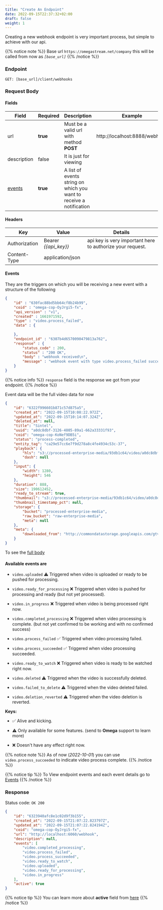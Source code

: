 ```yaml
---
title: "Create An Endpoint"
date: 2022-09-15T22:37:32+02:00
draft: false
weight: 1
---
```


Creating a new webhook endpoint is very important process, but simple to achieve with our api.

{{% notice note %}}
Base url `https://omegastream.net/company` this will be called from now as *`[base_url]`*
{{% /notice %}}

### Endpoint
```url
GET: [base_url]/client/webhooks
```

### Request Body

#### Fields
| Field       | Required | Description                                                         | Example                       |
|-------------|----------|---------------------------------------------------------------------|-------------------------------|
| url         | **true** | Must be a valid url with method **POST**                            | http://localhost:8888/webhook |
| description | false    | It is just for viewing                                              |                               |
| [events](#events)      | **true** | A list of events string on which you want to receive a notification |                               |

#### Headers
| Key           | Value              | Details                                                 |
|---------------|--------------------|---------------------------------------------------------|
| Authorization | Bearer *{{api_key}}* | api key is very important here to authorize your request. |
| Content-Type  | application/json   |     

#### Events
They are the triggers on which you will be receiving a new event with a structure of the following
```json
{
    "id" : "630fac88bd5bb64cf8b24b99",
    "coid" : "omega-cop-OyJrgi5-fx",
    "api_version" : "v1",
    "created" : 1661971592,
    "type" : "video.process_failed",
    "data" : {
        
    },
    "endpoint_id" : "6307b4d6570090479813a762",
    "response" : {
        "status_code" : 200,
        "status" : "200 OK",
        "body" : "webhook received\n",
        "message" : "webhook event with type video.process_failed succeeded"
    }
}
```

{{% notice info %}}
`response` field is the response we got from your endpoint.
{{% /notice %}}

Event data will be the full video data for now
```json
{
    "id": "6322f996601b871c57d875a5",
    "created_at": "2022-09-15T10:08:22.972Z",
    "updated_at": "2022-09-15T10:14:07.324Z",
    "deleted_at": null,
    "title": "Sintel",
    "uuid": "a0dc8dbf-3126-4805-89a1-662a33331f93",
    "coid": "omega-cop-KoNef9DB5i",
    "status": "process-completed",
    "entity_tag": "ca29e57cc6e7f9d278a8c4fe4934c53c-37",
    "playback": {
        "hls": "s3://processed-enterprise-media/93db1c64/video/a0dc8dbf-3126-4805-89a1-662a33331f93/playlist.m3u8",
        "dash": null
    },
    "input": {
        "width": 1280,
        "height": 546
    },
    "duration": 888,
    "size": 190612452,
    "ready_to_stream": true,
    "thumbnail": "s3://processed-enterprise-media/93db1c64/video/a0dc8dbf-3126-4805-89a1-662a33331f93/thumbnail.png",
    "thumbnail_timestamp_pct": null,
    "storage": {
        "bucket": "processed-enterprise-media",
        "raw_bucket": "raw-enterprise-media",
        "meta": null
    },
    "meta": {
        "downloaded_from": "http://commondatastorage.googleapis.com/gtv-videos-bucket/sample/Sintel.mp4"
    }
}
```
To see the [full body](/video/webhooks/events)

#### Available events are

- `video.uploaded` ⚠️ Triggered when video is uploaded or ready to be pushed for processing.

- `video.ready_for_processing` ❌ Triggered when video is pushed for processing and ready (but not yet processed).

- `video.in_progress` ❌ Triggered when video is being processed right now.

- `video.completed_processing` ❌ Triggered when video processing is complete. (but not yet confirmed to be working and with no confirmed success)

- `video.process_failed` ✅ Triggered when video processing failed.

- `video.process_succeeded` ✅ Triggered when video processing succeeded.

- `video.ready_to_watch` ❌ Triggered when video is ready to be watched right now.

- `video.deleted` ⚠️ Triggered when the video is successfully deleted.

- `video.failed_to_delete` ⚠️ Triggered when the video deleted failed.

- `video.deletion_reverted` ⚠️ Triggered when the video deletion is reverted.

**Keys:**

 - ✅ Alive and kicking.

 - ⚠️ Only available for some features. (send to **Omega** support to learn more)

 - ❌ Doesn't have any effect right now.

{{% notice note %}}
As of now (*2022-10-01*) you can use `video.process_succeeded` to indicate video process complete.
{{% /notice %}}

{{% notice tip %}}
To View endpoint events and each event details go to [Events](/video/webhooks/events)
{{% /notice %}}

### Response
Status code: `OK 200`
```json
{
    "id": "6323940afc8e1c02d9f3b155",
    "created_at": "2022-09-15T21:07:22.823797Z",
    "updated_at": "2022-09-15T21:07:22.824194Z",
    "coid": "omega-cop-OyJrgi5-fx",
    "url": "http://localhost:6060/webhook",
    "description": null,
    "events": [
        "video.completed_processing",
        "video.process_failed",
        "video.process_succeeded",
        "video.ready_to_watch",
        "video.uploaded",
        "video.ready_for_processing",
        "video.in_progress"
    ],
    "active": true
}
```
{{% notice tip %}}
You can learn more about **active** field from [here](/video/webhooks/managment/#update-status)
{{% /notice %}}